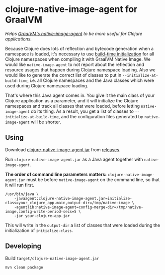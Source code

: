 # clojure-native-image-agent for GraalVM

*Helps [GraalVM's native-image-agent](https://www.graalvm.org/reference-manual/native-image/Agent/) to be more useful
for Clojure applications.*

Because Clojure does lots of reflection and bytecode generation when a namespace is loaded, it's necessary to
use [build-time initialization](https://www.graalvm.org/reference-manual/native-image/ClassInitialization/)
for all Clojure namespaces when compiling it with GraalVM Native Image. We would like `native-image-agent` to not report
about the reflection and resource usages that happen during Clojure namespace loading. Also we would like to generate
the correct list of classes to put in `--initialize-at-build-time`, i.e. all Clojure namespaces and the Java classes
which were used during Clojure namespace loading.

That's where this Java agent comes in. You give it the main class of your Clojure application as a parameter, and it
will initialize the Clojure namespaces and track all classes that were loaded, before letting `native-image-agent` do
its thing. As a result, you get a list of classes to `--initialize-at-build-time`, and the configuration files generated
by `native-image-agent` will be shorter.

## Using

Download [clojure-native-image-agent.jar](https://github.com/luontola/clojure-native-image-agent/releases/latest/download/clojure-native-image-agent.jar)
from [releases](https://github.com/luontola/clojure-native-image-agent/releases).

Run `clojure-native-image-agent.jar` as a Java agent together with `native-image-agent`.

**The order of command line parameters matters:** `clojure-native-image-agent.jar` must be before `native-image-agent`
on the command line, so that it will run first.

    /usr/bin/java \
        -javaagent:clojure-native-image-agent.jar=initialize-class=your_clojure_app.main,output-dir=/tmp/native-image \
        -agentlib:native-image-agent=config-merge-dir=/tmp/native-image,config-write-period-secs=5 \
        -jar your-clojure-app.jar

This will write in the `output-dir` a list of classes that were loaded during the initialization of `initialize-class`.

## Developing

Build `target/clojure-native-image-agent.jar `

    mvn clean package
